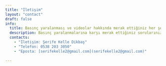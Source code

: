 ```yaml
---
title: "İletişim"
layout: "contact"
draft: false
info: 
  title: Basınç yaralanması ve videolar hakkında merak ettiğiniz her şeyi bize aşağıdaki iletişim bilgilerini kullanarak sorabilirsiniz.
  description: Basınç yaralanmalarına karşı merak ettiğiniz sorularınızı bize iletebilirsiniz.
  contacts: 
    - "İletişim: Şerife Kelle Dikbaş"
    - "Telefon: 0538 203 3050"
    - "Eposta: [serifekelle2@gmail.com](serifekelle2@gmail.com)"
    
---
```

